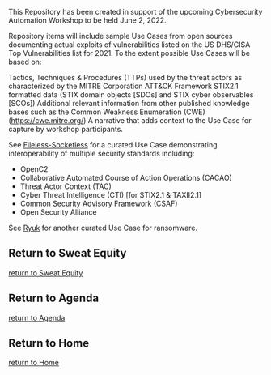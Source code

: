 This Repository has been created in support of the upcoming Cybersecurity Automation Workshop to be held June 2, 2022.

Repository items will include sample Use Cases from open sources documenting actual exploits of vulnerabilities listed on the US DHS/CISA Top Vulnerabilities list for 2021. To the extent possible Use Cases will be based on:

Tactics, Techniques & Procedures (TTPs) used by the threat actors as characterized by the MITRE Corporation ATT&CK Framework
STIX2.1 formatted data (STIX domain objects [SDOs] and STIX cyber observables [SCOs])
Additional relevant information from other published knowledge bases such as the Common Weakness Enumeration (CWE) (https://cwe.mitre.org/)
A narrative that adds context to the Use Case for capture by workshop participants.

See [Fileless-Socketless](https://github.com/CybersecurityAutomationWorkshop/caw2022/blob/main/SweatEquity/CTIN/Fileless-Socketless.pdf) for a curated Use Case demonstrating interoperability of multiple security standards including:
- OpenC2
- Collaborative Automated Course of Action Operations (CACAO)
- Threat Actor Context (TAC)
- Cyber Threat Intelligence (CTI) [for STIX2.1 & TAXII2.1]
- Common Security Advisory Framework (CSAF)
- Open Security Alliance

See [Ryuk](https://github.com/CybersecurityAutomationWorkshop/caw2022/blob/main/SweatEquity/CTIN/RyukBrief-AutoWorkshop.pdf) for another curated Use Case for ransomware.




## Return to Sweat Equity
[return to Sweat Equity](../../SweatEquity)

## Return to Agenda
[return to Agenda](../../Agenda)

## Return to Home
[return to Home](../../index.md)
